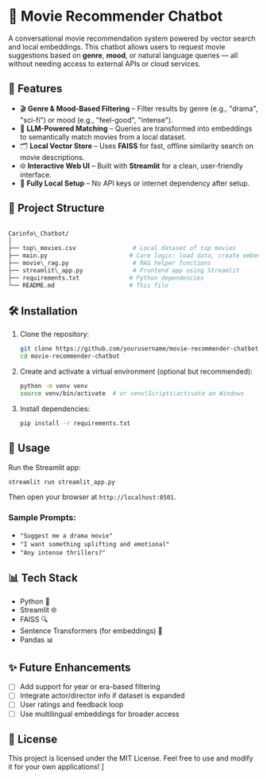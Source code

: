 

# 🎥 Movie Recommender Chatbot

A conversational movie recommendation system powered by vector search and local embeddings. This chatbot allows users to request movie suggestions based on **genre**, **mood**, or natural language queries — all without needing access to external APIs or cloud services.

## 🧠 Features

- 🎬 **Genre & Mood-Based Filtering** – Filter results by genre (e.g., "drama", "sci-fi") or mood (e.g., "feel-good", "intense").
- 🤖 **LLM-Powered Matching** – Queries are transformed into embeddings to semantically match movies from a local dataset.
- 🗂️ **Local Vector Store** – Uses **FAISS** for fast, offline similarity search on movie descriptions.
- 🌐 **Interactive Web UI** – Built with **Streamlit** for a clean, user-friendly interface.
- 💾 **Fully Local Setup** – No API keys or internet dependency after setup.

## 📁 Project Structure

```bash

Carinfo\_Chatbot/
│
├── top\_movies.csv                # Local dataset of top movies
├── main.py                       # Core logic: load data, create embeddings, build index
├── movie\_rag.py                  # RAG helper functions
├── streamlit\_app.py              # Frontend app using Streamlit
├── requirements.txt              # Python dependencies
└── README.md                     # This file

```

## 🛠️ Installation

1. Clone the repository:
   ```bash
   git clone https://github.com/yourusername/movie-recommender-chatbot.git
   cd movie-recommender-chatbot


2. Create and activate a virtual environment (optional but recommended):

   ```bash
   python -m venv venv
   source venv/bin/activate  # or venv\Scripts\activate on Windows
   ```

3. Install dependencies:

   ```bash
   pip install -r requirements.txt
   ```

## 🚀 Usage

Run the Streamlit app:

```bash
streamlit run streamlit_app.py
```

Then open your browser at `http://localhost:8501`.

### Sample Prompts:

* `"Suggest me a drama movie"`
* `"I want something uplifting and emotional"`
* `"Any intense thrillers?"`

## 📊 Tech Stack

* Python 🐍
* Streamlit 🌐
* FAISS 🔍
* Sentence Transformers (for embeddings) 🧠
* Pandas 📊

## ✨ Future Enhancements

* [ ] Add support for year or era-based filtering
* [ ] Integrate actor/director info if dataset is expanded
* [ ] User ratings and feedback loop
* [ ] Use multilingual embeddings for broader access

## 📌 License

This project is licensed under the MIT License. Feel free to use and modify it for your own applications!
]

